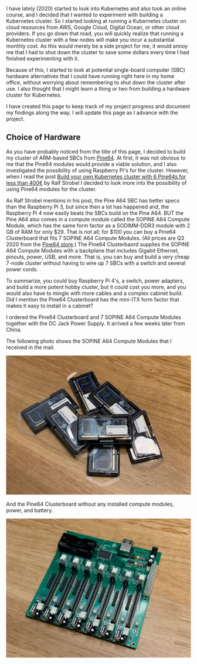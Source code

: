 I have lately (2020) started to look into Kubernetes and also took an online course, and I decided that I wanted to experiment with building a Kubernetes cluster. So I started looking at running a Kubernetes cluster on cloud resources from AWS, Google Cloud, Digital Ocean, or other cloud providers. If you go down that road, you will quickly realize that running a Kubernetes cluster with a few nodes will make you incur a substantial monthly cost. As this would merely be a side project for me, it would annoy me that I had to shut down the cluster to save some dollars every time I had finished experimenting with it.

Because of this, I started to look at potential single-board computer (SBC) hardware alternatives that I could have running right here in my home office, without worrying about remembering to shut down the cluster after use. I also thought that I might learn a thing or two from building a hardware cluster for Kubernetes.

I have created this page to keep track of my project progress and document my findings along the way. I will update this page as I advance with the project.


## Choice of Hardware

As you have probably noticed from the title of this page, I decided to build my cluster of ARM-based SBCs from [Pine64](https://pine64.com). At first, it was not obvious to me that the Pine64 modules would provide a viable solution, and I also investigated the possibility of using Raspberry Pi's for the cluster. However, when I read the post [Build your own Kubernetes cluster with 6 Pine64s for less than 400€](https://itnext.io/create-a-kubernetes-cluster-with-pine64-428fc62d72e7) by Ralf Strobel I decided to look more into the possibility of using Pine64 modules for the cluster.

As Ralf Strobel mentions in his post, the Pine A64 SBC has better specs than the Raspberry Pi 3, but since then a lot has happened and, the Raspberry Pi 4 now easily beats the SBCs build on the Pine A64. BUT the Pine A64 also comes in a compute module called the SOPINE A64 Compute Module, which has the same form factor as a SODIMM-DDR3 module with 2 GB of RAM for only $29. That is not all; for $100 you can buy a Pine64 Clusterboard that fits 7 SOPINE A64 Compute Modules. (All prices are Q3 2020 from the [Pine64 store](https://pine64.com).) The Pine64 Clusterbaord supplies the SOPINE A64 Compute Modules with a backplane that includes Gigabit Ethernet, pinouts, power, USB, and more. That is, you can buy and build a very cheap 7-node cluster without having to wire up 7 SBCs with a switch and several power cords.

To summarize, you could buy Raspberry Pi 4's, a switch, power adapters, and build a more potent hobby cluster, but it could cost you more, and you would also have to mingle with more cables and a complex cabinet build. Did I mention the Pine64 Clusterboard has the mini-ITX form factor that makes it easy to install in a cabinet?

I ordered the Pine64 Clusterboard and 7 SOPINE A64 Compute Modules together with the DC Jack Power Supply. It arrived a few weeks later from China.

The following photo shows the SOPINE A64 Compute Modules that I received in the mail.

![The SOPINE Compute Modules](/assets/images/image-2.jpeg)

And the Pine64 Clusterboard without any installed compute modules, power, and battery.

![The Pine64 Clusterboard](/assets/images/image-1.jpeg)
